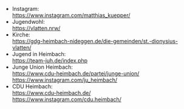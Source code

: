 + Instagram:  
https://www.instagram.com/matthias_kuepper/
+ Jugendwohl:  
https://vlatten.nrw/
+ Kirche:  
https://gdg-heimbach-nideggen.de/die-gemeinden/st.-dionysius-vlatten/
+ Jugend in Heimbach:  
https://team-juh.de/index.php
+ Junge Union Heimbach:  
https://www.cdu-heimbach.de/partei/junge-union/  
https://www.instagram.com/ju_heimbach/
+ CDU Heimbach:  
https://www.cdu-heimbach.de/  
https://www.instagram.com/cdu.heimbach/
